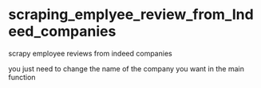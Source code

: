# scraping_emplyee_review_from_Indeed_companies


scrapy employee reviews from indeed companies

you just need to change the name of the company you want in the main function
